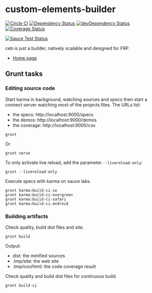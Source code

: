 # custom-elements-builder

[![Circle CI](https://circleci.com/gh/tmorin/custom-elements-builder.svg?style=svg)](https://circleci.com/gh/tmorin/custom-elements-builder)
[![Dependency Status](https://david-dm.org/tmorin/custom-elements-builder.png)](https://david-dm.org/tmorin/custom-elements-builder)
[![devDependency Status](https://david-dm.org/tmorin/custom-elements-builder/dev-status.png)](https://david-dm.org/tmorin/custom-elements-builder#info=devDependencies)
[![Coverage Status](https://coveralls.io/repos/tmorin/custom-elements-builder/badge.svg)](https://coveralls.io/r/tmorin/custom-elements-builder)

[![Sauce Test Status](https://saucelabs.com/browser-matrix/customelementbuilder.svg)](https://saucelabs.com/u/customelementbuilder)

ceb is just a builder, natively scalable and designed for FRP.

- [Home page](http://tmorin.github.io/custom-elements-builder/)

## Grunt tasks

### Editing source code

Start karma in background, watching sources and specs then
start a connect server watching most of the projects files.
The URLs list:
- the specs: http://localhost:9000/specs
- the demos: http://localhost:9000/demos
- the coverage: http://localhost:9000/cov
```shell
grunt
```
Or
```shell
grunt serve
```
To only activate live reload, add the parameter `--livereload-only`:
```shell
grunt --livereload-only
```

Execute specs with karma on sauce labs.
```shell
grunt karma:build-ci-ie
grunt karma:build-ci-evergreen
grunt karma:build-ci-safari
grunt karma:build-ci-android
```

### Building artifacts

Check quality, build dist files and site.
```shell
grunt build
```
Output:
- dist: the minified sources
- .tmp/site: the web site
- .tmp/cov/html: the code coverage result

Check quality and build dist files for continuous build.
```shell
grunt build-ci
```
